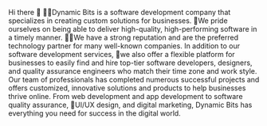  Hi there 👋
🙋‍♀️Dynamic Bits is a software development company that specializes in creating custom solutions for businesses. 
🌈We pride ourselves on being able to deliver high-quality, high-performing software in a timely manner. 
👩‍💻We have a strong reputation and are the preferred technology partner for many well-known companies. In addition to our software development services,
🍿we also offer a flexible platform for businesses to easily find and hire top-tier software developers, designers, and quality assurance engineers who match their time zone and work style.
Our team of professionals has completed numerous successful projects and offers customized, innovative solutions and products to help businesses thrive online. From web development and app development to software quality assurance,
🧙UI/UX design, and digital marketing, Dynamic Bits has everything you need for success in the digital world.

